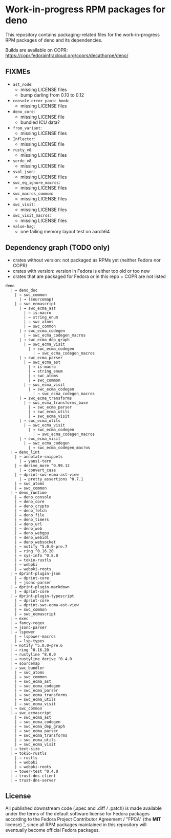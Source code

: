 # Work-in-progress RPM packages for deno

This repository contains packaging-related files for the work-in-progress
RPM packages of deno and its dependencies.

Builds are available on COPR: <https://copr.fedorainfracloud.org/coprs/decathorpe/deno/>

## FIXMEs

- `ast_node`:
  - missing LICENSE files
  - bump darling from 0.10 to 0.12
- `console_error_panic_hook`:
  - missing LICENSE files
- `deno_core`:
  - missing LICENSE file
  - bundled ICU data?
- `from_variant`:
  - missing LICENSE files
- `Inflector`:
  - missing LICENSE file
- `rusty_v8`:
  - missing LICENSE files
- `serde_v8`:
  - missing LICENSE file
- `sval_json`:
  - missing LICENSE files
- `swc_eq_ignore_macros`:
  - missing LICENSE files
- `swc_macros_common`:
  - missing LICENSE files
- `swc_visit`:
  - missing LICENSE files
- `swc_visit_macros`:
  - missing LICENSE files
- `value-bag`:
  - one failing memory layout test on aarch64

## Dependency graph (TODO only)

- crates without version: not packaged as RPMs yet (neither Fedora nor COPR)
- crates with version: version in Fedora is either too old or too new
- crates that are packaged for Fedora or in this repo + COPR are not listed

```
deno
  | → deno_doc
    | → swc_common
      | → (sourcemap)
    | → swc_ecmascript
      | → swc_ecma_ast
        | → is-macro
        | → string_enum
        | → swc_atoms
        | → swc_common
      | → swc_ecma_codegen
        | → swc_ecma_codegen_macros
      | → swc_ecma_dep_graph
        | → swc_ecma_visit
          | → swc_ecma_codegen
            | → swc_ecma_codegen_macros
      | → swc_ecma_parser
        | → swc_ecma_ast
          | → is-macro
          | → string_enum
          | → swc_atoms
          | → swc_common
        | → swc_ecma_visit
          | → swc_ecma_codegen
            | → swc_ecma_codegen_macros
      | → swc_ecma_transforms
        | → swc_ecma_transforms_base
          | → swc_ecma_parser
          | → swc_ecma_utils
          | → swc_ecma_visit
      | → swc_ecma_utils
        | → swc_ecma_visit
          | → swc_ecma_codegen
            | → swc_ecma_codegen_macros
      | → swc_ecma_visit
        | → swc_ecma_codegen
          | → swc_ecma_codegen_macros
  | → deno_lint
    | → annotate-snippets
      | → yansi-term
    | → derive_more ^0.99.13
      | → convert_case
    | → dprint-swc-ecma-ast-view
      | → pretty_assertions ^0.7.1
    | → swc_atoms
    | → swc_common
  | → deno_runtime
    | → deno_console
    | → deno_core
    | → deno_crypto
    | → deno_fetch
    | → deno_file
    | → deno_timers
    | → deno_url
    | → deno_web
    | → deno_webgpu
    | → deno_webidl
    | → deno_websocket
    | → notify ^5.0.0-pre.7
    | → ring ^0.16.20
    | → sys-info ^0.8.0
    | → tokio-rustls
    | → webpki
    | → webpki-roots
  | → dprint-plugin-json
    | → dprint-core
    | → jsonc-parser
  | → dprint-plugin-markdown
    | → dprint-core
  | → dprint-plugin-typescript
    | → dprint-core
    | → dprint-swc-ecma-ast-view
    | → swc_common
    | → swc_ecmascript
  | → exec
  | → fancy-regex
  | → jsonc-parser
  | → lspower
    | → lspower-macros
    | → lsp-types
  | → notify ^5.0.0~pre.6
  | → ring ^0.16.20
  | → rustyline ^8.0.0
  | → rustyline_derive ^0.4.0
  | → sourcemap
  | → swc_bundler
    | → swc_atoms
    | → swc_common
    | → swc_ecma_ast
    | → swc_ecma_codegen
    | → swc_ecma_parser
    | → swc_ecma_transforms
    | → swc_ecma_utils
    | → swc_ecma_visit
  | → swc_common
  | → swc_ecmascript
    | → swc_ecma_ast
    | → swc_ecma_codegen
    | → swc_ecma_dep_graph
    | → swc_ecma_parser
    | → swc_ecma_transforms
    | → swc_ecma_utils
    | → swc_ecma_visit
  | → text-size
  | → tokio-rustls
    | → rustls
    | → webpki
    | → webpki-roots
  | → tower-test ^0.4.0
  | → trust-dns-client
  | → trust-dns-server
```

## License

All published downstream code (.spec and .diff / .patch) is made available
under the terms of the default software license for Fedora packages according
to the Fedora Project Contributor Agreement / "FPCA" (the **MIT** license) [¹],
since all RPM packages maintained in this repository will eventually become
official Fedora packages.

[¹]: https://fedoraproject.org/wiki/Legal:Fedora_Project_Contributor_Agreement

